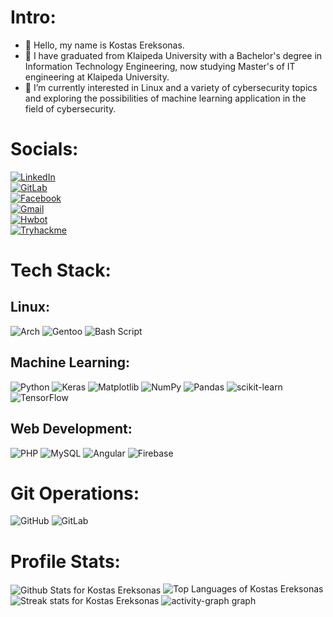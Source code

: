 # Intro:

- 👋 Hello, my name is Kostas Ereksonas.
- 👀 I have graduated from Klaipeda University with a Bachelor's degree in Information Technology Engineering, now studying Master's of IT engineering at Klaipeda University.
- 🌱 I’m currently interested in Linux and a variety of cybersecurity topics and exploring the possibilities of machine learning application in the field of cybersecurity.

# Socials:
[![LinkedIn](https://img.shields.io/badge/linkedin-%230077B5.svg?style=for-the-badge&logo=linkedin&logoColor=white)](https://www.linkedin.com/in/kostasereksonas/)<br/>
[![GitLab](https://img.shields.io/badge/gitlab-%23181717.svg?style=for-the-badge&logo=gitlab&logoColor=white)](https://gitlab.com/k.ereksonas/)<br/>
[![Facebook](https://img.shields.io/badge/Facebook-%231877F2.svg?style=for-the-badge&logo=Facebook&logoColor=white)](https://www.facebook.com/kostas.ereksonas/)<br/>
[![Gmail](https://img.shields.io/badge/Gmail-D14836?style=for-the-badge&logo=gmail&logoColor=white)](mailto:k.ereksonas@gmail.com)<br/>
[![Hwbot](https://img.shields.io/badge/Hwbot-green?style=for-the-badge)](https://hwbot.org/user/kerlit/)<br/>
[![Tryhackme](https://img.shields.io/badge/Tryhackme-blue?style=for-the-badge)](https://tryhackme.com/r/p/kostasereksonas9)

# Tech Stack:
## Linux:

![Arch](https://img.shields.io/badge/Arch%20Linux-1793D1?logo=arch-linux&logoColor=fff&style=for-the-badge)
![Gentoo](https://img.shields.io/badge/Gentoo-54487A?style=for-the-badge&logo=gentoo&logoColor=white)
![Bash Script](https://img.shields.io/badge/bash_script-%23121011.svg?style=for-the-badge&logo=gnu-bash&logoColor=white)

## Machine Learning:

![Python](https://img.shields.io/badge/python-3670A0?style=for-the-badge&logo=python&logoColor=ffdd54)
![Keras](https://img.shields.io/badge/Keras-%23D00000.svg?style=for-the-badge&logo=Keras&logoColor=white)
![Matplotlib](https://img.shields.io/badge/Matplotlib-%23ffffff.svg?style=for-the-badge&logo=Matplotlib&logoColor=black)
![NumPy](https://img.shields.io/badge/numpy-%23013243.svg?style=for-the-badge&logo=numpy&logoColor=white)
![Pandas](https://img.shields.io/badge/pandas-%23150458.svg?style=for-the-badge&logo=pandas&logoColor=white)
![scikit-learn](https://img.shields.io/badge/scikit--learn-%23F7931E.svg?style=for-the-badge&logo=scikit-learn&logoColor=white)
![TensorFlow](https://img.shields.io/badge/TensorFlow-%23FF6F00.svg?style=for-the-badge&logo=TensorFlow&logoColor=white)

## Web Development:
![PHP](https://img.shields.io/badge/php-%23777BB4.svg?style=for-the-badge&logo=php&logoColor=white)
![MySQL](https://img.shields.io/badge/mysql-4479A1.svg?style=for-the-badge&logo=mysql&logoColor=white)
![Angular](https://img.shields.io/badge/-Angular-DD0031?style=for-the-badge&logo=angular&logoColor=white)
![Firebase](https://img.shields.io/badge/firebase-a08021?style=for-the-badge&logo=firebase&logoColor=ffcd34)

# Git Operations:
![GitHub](https://img.shields.io/badge/github-%23121011.svg?style=for-the-badge&logo=github&logoColor=white)
![GitLab](https://img.shields.io/badge/gitlab-%23181717.svg?style=for-the-badge&logo=gitlab&logoColor=white)

# Profile Stats:

<img align="center" src="https://github-readme-stats.vercel.app/api?username=KostasEreksonas&include_all_commits=true&count_private=true&show_icons=true&line_height=30&title_color=CDB4DB&icon_color=CDB4DB&text_color=D3D3D3&bg_color=0A0A0A" alt="Github Stats for Kostas Ereksonas">

<img src="https://github-readme-stats.vercel.app/api/top-langs/?username=KostasEreksonas&layout=compact&theme=dark&bg_color=0A0A0A" alt="Top Languages of Kostas Ereksonas"/>

<img src="https://github-readme-streak-stats.herokuapp.com/?user=KostasEreksonas&theme=blue-green&hide_border=false" alt="Streak stats for Kostas Ereksonas"/>

<img src="https://github-readme-activity-graph.vercel.app/graph?username=KostasEreksonas&radius=16&theme=redical&area=true&order=5&hide_border=false&custom_title=Contribution%20Graph" alt="activity-graph graph"/>
